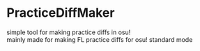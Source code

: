 # PracticeDiffMaker
simple tool for making practice diffs in osu!  
mainly made for making FL practice diffs for osu! standard mode
